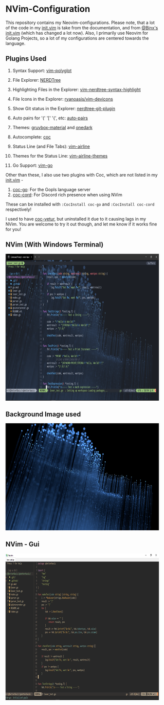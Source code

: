 # NVim-Configuration
This repository contains my Neovim-configurations. Please note, that a lot of the code in my [init.vim](/init.vim) is take from the documentation, and from [@Binx's init.vim](https://github.com/Binx-Codes/NeoVim-config) (which has changed a lot now). Also, I primarily use Neovim for Golang Projects, so a lot of my configurations are centered towards the language.

## Plugins Used

1. Syntax Support: [vim-polyglot](https://github.com/sheerun/vim-polyglot)
 
2. File Explorer: [NERDTree](https://github.com/scrooloose/NERDTree)

3. Highlighting Files in the Explorer: [vim-nerdtree-syntax-highlight](https://github.com/tiagofumo/vim-nerdtree-syntax-highlight)

4. File Icons in the Explorer: [ryanoasis/vim-devicons](https://github.com/ryanoasis/vim-devicons)

5. Show Git status in the Explorer: [nerdtree-git-plugin](https://github.com/Xuyuanp/nerdtree-git-plugin)

6. Auto pairs for '(' '\[' '{', etc: [auto-pairs](https://github.com/jiangmiao/auto-pairs)

7. Themes: [gruvbox-material](https://github.com/sainnhe/gruvbox-material) and [onedark](https://github.com/joshdick/onedark.vim)

8. Autocomplete: [coc](https://github.com/neoclide/coc.nvim)

9. Status Line (and File Tabs): [vim-airline](https://github.com/vim-airline/vim-airline)

10. Themes for the Status Line: [vim-airline-themes](https://github.com/vim-airline/vim-airline-themes)

11. Go Support: [vim-go](https://github.com/fatih/vim-go)

Other than these, I also use two plugins with Coc, which are not listed in my [init.vim](/init.vim) -
1. [coc-go](https://github.com/josa42/coc-go): For the Gopls language server
2. [coc-cord](https://github.com/dakyskye/coc-cord): For Discord rich presence when using NVim

These can be installed with `:CocInstall coc-go` and `:CocInstall coc-cord` respectively!

I used to have [coc-vetur](https://github.com/neoclide/coc-vetur), but uninstalled it due to it causing lags in my NVim. You are welcome to try it out though, and let me know if it works fine for you!

## NVim (With Windows Terminal)

<p align="center">
  <img src="/nvim_image.png" height="480" />
</p>

## Background Image used

<p align="center">
  <img src="/BgImage.png" height="350" />
</p>

## NVim - Gui

<p align="center">
  <img src="/nvim_qt_image.png" height="480" />
</p>
